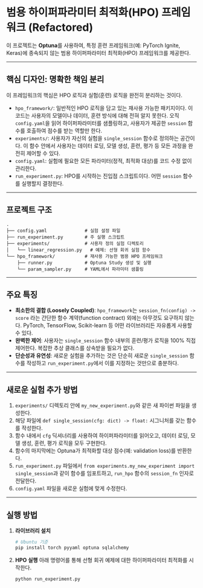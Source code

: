 # 범용 하이퍼파라미터 최적화(HPO) 프레임워크 (Refactored)

이 프로젝트는 **Optuna**를 사용하여, 특정 훈련 프레임워크(예: PyTorch Ignite, Keras)에 종속되지 않는 범용 하이퍼파라미터 최적화(HPO) 프레임워크를 제공한다.

---

## 핵심 디자인: 명확한 책임 분리

이 프레임워크의 핵심은 HPO 로직과 실험(훈련) 로직을 완전히 분리하는 것이다.

-   `hpo_framework/`: 일반적인 HPO 로직을 담고 있는 재사용 가능한 패키지이다. 이 코드는 사용자의 모델이나 데이터, 훈련 방식에 대해 전혀 알지 못한다. 오직 `config.yaml`을 읽어 하이퍼파라미터를 샘플링하고, 사용자가 제공한 `session` 함수를 호출하여 점수를 받는 역할만 한다.
-   `experiments/`: 사용자가 자신의 실험을 `single_session` 함수로 정의하는 공간이다. 이 함수 안에서 사용자는 데이터 로딩, 모델 생성, 훈련, 평가 등 모든 과정을 완전히 제어할 수 있다.
-   `config.yaml`: 실험에 필요한 모든 파라미터(정적, 최적화 대상)를 코드 수정 없이 관리한다.
-   `run_experiment.py`: HPO를 시작하는 진입점 스크립트이다. 어떤 `session` 함수를 실행할지 결정한다.

---

## 프로젝트 구조

```text
.
├── config.yaml              # 실험 설정 파일
├── run_experiment.py        # 주 실행 스크립트
├── experiments/             # 사용자 정의 실험 디렉토리
│   └── linear_regression.py   # 예제: 선형 회귀 실험 함수
└── hpo_framework/           # 재사용 가능한 범용 HPO 프레임워크
    ├── runner.py            # Optuna Study 생성 및 실행
    └── param_sampler.py     # YAML에서 파라미터 샘플링
```

---

## 주요 특징

-   **최소한의 결합 (Loosely Coupled)**: `hpo_framework`는 `session_fn(config) -> score` 라는 간단한 함수 계약(function contract) 외에는 아무것도 요구하지 않는다. PyTorch, TensorFlow, Scikit-learn 등 어떤 라이브러리든 자유롭게 사용할 수 있다.
-   **완벽한 제어**: 사용자는 `single_session` 함수 내부의 훈련/평가 로직을 100% 직접 제어한다. 복잡한 추상 클래스를 상속받을 필요가 없다.
-   **단순성과 유연성**: 새로운 실험을 추가하는 것은 단순히 새로운 `single_session` 함수를 작성하고 `run_experiment.py`에서 이를 지정하는 것만으로 충분하다.

---

## 새로운 실험 추가 방법

1.  `experiments/` 디렉토리 안에 `my_new_experiment.py`와 같은 새 파이썬 파일을 생성한다.
2.  해당 파일에 `def single_session(cfg: dict) -> float:` 시그니처를 갖는 함수를 작성한다.
3.  함수 내에서 `cfg` 딕셔너리를 사용하여 하이퍼파라미터를 읽어오고, 데이터 로딩, 모델 생성, 훈련, 평가 로직을 모두 구현한다.
4.  함수의 마지막에는 Optuna가 최적화할 대상 점수(예: validation loss)를 반환한다.
5.  `run_experiment.py` 파일에서 `from experiments.my_new_experiment import single_session`과 같이 함수를 임포트하고, `run_hpo` 함수의 `session_fn` 인자로 전달한다.
6.  `config.yaml` 파일을 새로운 실험에 맞게 수정한다.

---

## 실행 방법

1.  **라이브러리 설치**
    ```bash
    # Ubuntu 기준
    pip install torch pyyaml optuna sqlalchemy
    ```

2.  **HPO 실행**
    아래 명령어를 통해 선형 회귀 예제에 대한 하이퍼파라미터 최적화를 시작한다.
    ```bash
    python run_experiment.py
    ```